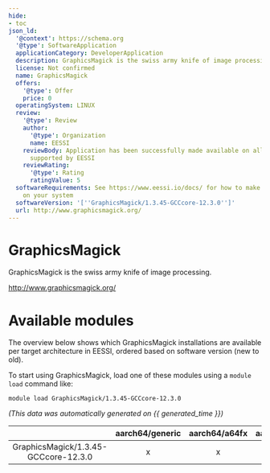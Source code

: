 ```yaml
---
hide:
- toc
json_ld:
  '@context': https://schema.org
  '@type': SoftwareApplication
  applicationCategory: DeveloperApplication
  description: GraphicsMagick is the swiss army knife of image processing.
  license: Not confirmed
  name: GraphicsMagick
  offers:
    '@type': Offer
    price: 0
  operatingSystem: LINUX
  review:
    '@type': Review
    author:
      '@type': Organization
      name: EESSI
    reviewBody: Application has been successfully made available on all architectures
      supported by EESSI
    reviewRating:
      '@type': Rating
      ratingValue: 5
  softwareRequirements: See https://www.eessi.io/docs/ for how to make EESSI available
    on your system
  softwareVersion: '[''GraphicsMagick/1.3.45-GCCcore-12.3.0'']'
  url: http://www.graphicsmagick.org/
---
```


GraphicsMagick
==============


GraphicsMagick is the swiss army knife of image processing.

http://www.graphicsmagick.org/
# Available modules


The overview below shows which GraphicsMagick installations are available per target architecture in EESSI, ordered based on software version (new to old).

To start using GraphicsMagick, load one of these modules using a `module load` command like:

```shell
module load GraphicsMagick/1.3.45-GCCcore-12.3.0
```

*(This data was automatically generated on {{ generated_time }})*

| |aarch64/generic|aarch64/a64fx|aarch64/neoverse_n1|aarch64/neoverse_v1|aarch64/nvidia/grace|x86_64/generic|x86_64/amd/zen2|x86_64/amd/zen3|x86_64/amd/zen4|x86_64/intel/cascadelake|x86_64/intel/haswell|x86_64/intel/icelake|x86_64/intel/sapphirerapids|x86_64/intel/skylake_avx512|
| :---: | :---: | :---: | :---: | :---: | :---: | :---: | :---: | :---: | :---: | :---: | :---: | :---: | :---: | :---: |
|GraphicsMagick/1.3.45-GCCcore-12.3.0|x|x|x|x|x|x|x|x|x|x|x|x|x|x|

